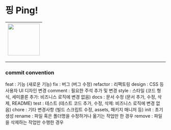 # 핑 Ping!
| <img src="https://github.com/kimmandoo/Ping/assets/46841652/22f526f5-5047-4028-af6c-00df69ee422c" width="100" height="100"> |
| - |


---
### commit convention
feat : 기능 (새로운 기능)
fix : 버그 (버그 수정)
refactor : 리팩토링
design : CSS 등 사용자 UI 디자인 변경
comment : 필요한 주석 추가 및 변경
style : 스타일 (코드 형식, 세미콜론 추가: 비즈니스 로직에 변경 없음)
docs : 문서 수정 (문서 추가, 수정, 삭제, README)
test : 테스트 (테스트 코드 추가, 수정, 삭제: 비즈니스 로직에 변경 없음)
chore : 기타 변경사항 (빌드 스크립트 수정, assets, 패키지 매니저 등)
init : 초기 생성
rename : 파일 혹은 폴더명을 수정하거나 옮기는 작업만 한 경우
remove : 파일을 삭제하는 작업만 수행한 경우
